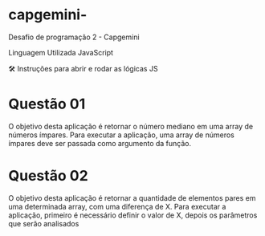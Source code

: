 # capgemini-
Desafio de programação 2 - Capgemini 

Linguagem Utilizada
JavaScript

🛠️ Instruções para abrir e rodar as lógicas JS
# Questão 01
O objetivo desta aplicação é retornar o número mediano em uma array de números ímpares. Para executar a aplicação, uma array de números ímpares deve ser passada como argumento da função.

# Questão 02
O objetivo desta aplicação é retornar a quantidade de elementos pares em uma determinada array, com uma diferença de X. Para executar a aplicação, primeiro é necessário definir o valor de X, depois os parâmetros que serão analisados